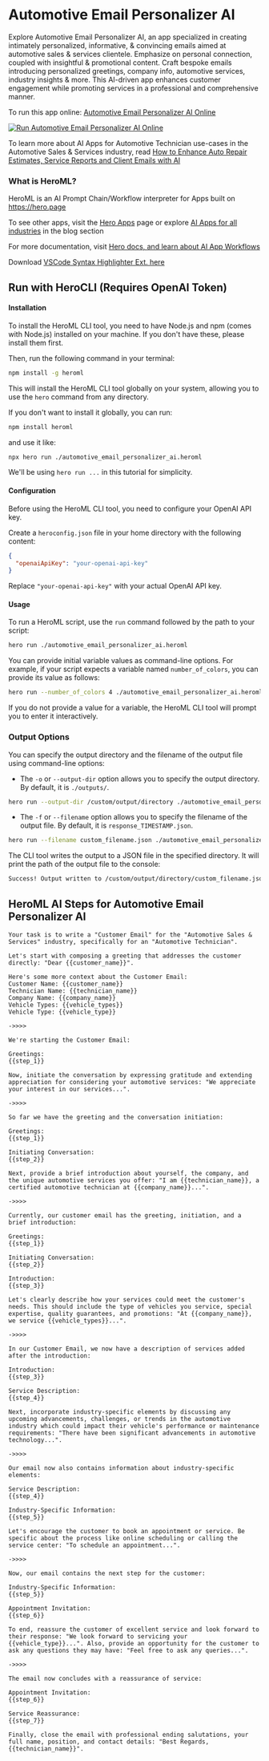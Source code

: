 # Automotive Email Personalizer AI

Explore Automotive Email Personalizer AI, an app specialized in creating intimately personalized, informative, & convincing emails aimed at automotive sales & services clientele. Emphasize on personal connection, coupled with insightful & promotional content. Craft bespoke emails introducing personalized greetings, company info, automotive services, industry insights & more. This AI-driven app enhances customer engagement while promoting services in a professional and comprehensive manner.

To run this app online: [Automotive Email Personalizer AI Online](https://hero.page/app/automotive-email-personalizer-ai-personalized-auto-service-connect/OFrIca8tQOQrn5kJPyEf)

[![Run Automotive Email Personalizer AI Online](/assets/run.svg)](https://hero.page/app/automotive-email-personalizer-ai-personalized-auto-service-connect/OFrIca8tQOQrn5kJPyEf)

To learn more about AI Apps for Automotive Technician use-cases in the Automotive Sales & Services industry, read [How to Enhance Auto Repair Estimates, Service Reports and Client Emails with AI](https://hero.page/blog/ai/automotive-sales-and-services/how-to-enhance-auto-repair-estimates-service-reports-and-client-emails-with-ai/170749)

### What is HeroML?
HeroML is an AI Prompt Chain/Workflow interpreter for Apps built on https://hero.page 

To see other apps, visit the [Hero Apps](https://hero.page/apps) page or explore [AI Apps for all industries](https://hero.page/blog) in the blog section

For more documentation, visit [Hero docs, and learn about AI App Workflows](https://hero.page/tutorials/introduction-to-heroml)

Download [VSCode Syntax Highlighter Ext. here](https://marketplace.visualstudio.com/items?itemName=hero-page.heroml)

## Run with HeroCLI (Requires OpenAI Token)

#### Installation

To install the HeroML CLI tool, you need to have Node.js and npm (comes with Node.js) installed on your machine. If you don't have these, please install them first. 

Then, run the following command in your terminal:

```bash
npm install -g heroml
```

This will install the HeroML CLI tool globally on your system, allowing you to use the `hero` command from any directory.

If you don't want to install it globally, you can run:

```bash
npm install heroml
```

and use it like:

```bash
npx hero run ./automotive_email_personalizer_ai.heroml
```

We'll be using `hero run ...` in this tutorial for simplicity.

#### Configuration

Before using the HeroML CLI tool, you need to configure your OpenAI API key. 

Create a `heroconfig.json` file in your home directory with the following content:

```json
{
  "openaiApiKey": "your-openai-api-key"
}
```

Replace `"your-openai-api-key"` with your actual OpenAI API key.

#### Usage

To run a HeroML script, use the `run` command followed by the path to your script:

```bash
hero run ./automotive_email_personalizer_ai.heroml
```

You can provide initial variable values as command-line options. For example, if your script expects a variable named `number_of_colors`, you can provide its value as follows:

```bash
hero run --number_of_colors 4 ./automotive_email_personalizer_ai.heroml
```

If you do not provide a value for a variable, the HeroML CLI tool will prompt you to enter it interactively.

### Output Options

You can specify the output directory and the filename of the output file using command-line options:

- The `-o` or `--output-dir` option allows you to specify the output directory. By default, it is `./outputs/`.

```bash
hero run --output-dir /custom/output/directory ./automotive_email_personalizer_ai.heroml
```

- The `-f` or `--filename` option allows you to specify the filename of the output file. By default, it is `response_TIMESTAMP.json`.

```bash
hero run --filename custom_filename.json ./automotive_email_personalizer_ai.heroml
```

The CLI tool writes the output to a JSON file in the specified directory. It will print the path of the output file to the console:

```bash
Success! Output written to /custom/output/directory/custom_filename.json
```


## HeroML AI Steps for Automotive Email Personalizer AI
```
Your task is to write a "Customer Email" for the "Automotive Sales & Services" industry, specifically for an "Automotive Technician". 

Let's start with composing a greeting that addresses the customer directly: "Dear {{customer_name}}".

Here's some more context about the Customer Email:
Customer Name: {{customer_name}}
Technician Name: {{technician_name}}
Company Name: {{company_name}}
Vehicle Types: {{vehicle_types}}
Vehicle Type: {{vehicle_type}}

->>>>

We're starting the Customer Email:

Greetings:
{{step_1}}

Now, initiate the conversation by expressing gratitude and extending appreciation for considering your automotive services: "We appreciate your interest in our services...".

->>>>

So far we have the greeting and the conversation initiation:

Greetings:
{{step_1}}

Initiating Conversation:
{{step_2}}

Next, provide a brief introduction about yourself, the company, and the unique automotive services you offer: "I am {{technician_name}}, a certified automotive technician at {{company_name}}...".

->>>>

Currently, our customer email has the greeting, initiation, and a brief introduction:

Greetings:
{{step_1}}

Initiating Conversation:
{{step_2}}

Introduction:
{{step_3}}

Let's clearly describe how your services could meet the customer's needs. This should include the type of vehicles you service, special expertise, quality guarantees, and promotions: "At {{company_name}}, we service {{vehicle_types}}...".

->>>>

In our Customer Email, we now have a description of services added after the introduction:

Introduction:
{{step_3}}

Service Description:
{{step_4}}

Next, incorporate industry-specific elements by discussing any upcoming advancements, challenges, or trends in the automotive industry which could impact their vehicle's performance or maintenance requirements: "There have been significant advancements in automotive technology...".

->>>>

Our email now also contains information about industry-specific elements:

Service Description:
{{step_4}}

Industry-Specific Information:
{{step_5}}

Let's encourage the customer to book an appointment or service. Be specific about the process like online scheduling or calling the service center: "To schedule an appointment...".

->>>>

Now, our email contains the next step for the customer:

Industry-Specific Information:
{{step_5}}

Appointment Invitation:
{{step_6}}

To end, reassure the customer of excellent service and look forward to their response: "We look forward to servicing your {{vehicle_type}}...". Also, provide an opportunity for the customer to ask any questions they may have: "Feel free to ask any queries...".

->>>>

The email now concludes with a reassurance of service:

Appointment Invitation:
{{step_6}}

Service Reassurance:
{{step_7}}

Finally, close the email with professional ending salutations, your full name, position, and contact details: "Best Regards, {{technician_name}}".


```

